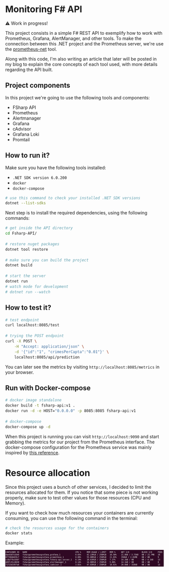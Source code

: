 # Monitoring F# API

:warning: Work in progress!

This project consists in a simple F# REST API to exemplify how to work with
Prometheus, Grafana, AlertManager, and other tools. To make the connection
between this .NET project and the Prometheus server, we're use the
[prometheus-net](https://github.com/prometheus-net/prometheus-net) tool.

Along with this code, I'm also writing an article that later will be posted in
my blog to explain the core concepts of each tool used, with more details
regarding the API built.

## Project components

In this project we're going to use the following tools and components:

* FSharp API
* Prometheus
* Alertmanager
* Grafana
* cAdvisor
* Grafana Loki
* Promtail

## How to run it?

Make sure you have the following tools installed:

* `.NET SDK version 6.0.200`
* `docker`
* `docker-compose`

```bash
# use this command to check your installed .NET SDK versions
dotnet --list-sdks
```

Next step is to install the required dependencies, using the following commands:

```bash
# get inside the API directory
cd Fsharp-API/

# restore nuget packages
dotnet tool restore

# make sure you can build the project
dotnet build

# start the server
dotnet run
# watch mode for development
# dotnet run --watch
```

## How to test it?

```bash
# test endpoint
curl localhost:8085/test

# trying the POST endpoint
curl -X POST \
    -H "Accept: application/json" \
    -d '{"id":"1", "crimesPerCapta":"0.01"}' \
    localhost:8085/api/prediction
```

You can later see the metrics by visiting `http://localhost:8085/metrics` in
your browser.

## Run with Docker-compose

```bash
# docker image standalone
docker build -t fsharp-api:v1 .
docker run -d -e HOST="0.0.0.0" -p 8085:8085 fsharp-api:v1

# docker-compose
docker-compose up -d
```

When this project is running you can visit `http://localhost:9090` and start
grabbing the metrics for our project from the Prometheus interface. The
docker-compose configuration for the Prometheus service was mainly inspired by
[this
reference](https://github.com/vegasbrianc/prometheus/blob/master/docker-compose.yml).

# Resource allocation

Since this project uses a bunch of other services, I decided to limit the
resources allocated for them. If you notice that some piece is not working
properly, make sure to test other values for those resources (CPU and Memory).

If you want to check how much resources your containers are currently consuming,
you can use the following command in the terminal:

```bash
# check the resources usage for the containers
docker stats
```

Example:

![Example of container stats](./assets/container-stats.jpg "Image showing the resources stats of several containers running")
